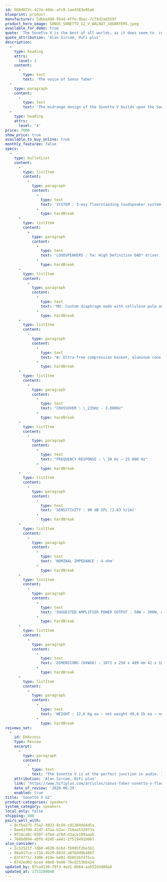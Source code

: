 ```yaml
---
id: 008d072c-427e-4d4c-afc0-1ae4383e95a6
blueprint: product
manufacturer: 5dbba480-954d-4ffe-9bac-7cf8d2a8359f
product_hero_image: SONUS_SONETTO_G2_V_WALNUT_3QUARTERS.jpeg
available_for_demo: true
quote: 'The Sonetto V is the best of all worlds, as it does seem to  combine what was good about the Venere – a sense of ‘directness’ and purpose of sound... and the lower price, of course – with the increased refinement and top-end openness of the Olympica models.'
quote_attribution: 'Alan Sircom, HiFi plus'
description:
  -
    type: heading
    attrs:
      level: 3
    content:
      -
        type: text
        text: 'The voice of Sonus faber'
  -
    type: paragraph
    content:
      -
        type: text
        text: 'The midrange design of the Sonetto V builds upon the Sonus faber Suprema midrange technology. It incorporates the distinct untainted Camelia diaphragm, renowned for its clarity and precision. Additionally, the inclusion of a carefully engineered aluminum phase plug ensures optimal dispersion and coherence. The result is an immersive and lifelike listening experience emblematic of the Natural Sound known as “The Voice of Sonus faber.”'
  -
    type: heading
    attrs:
      level: '4'
price: 7000
show_price: true
available_to_buy_online: true
monthly_featuree: false
specs:
  -
    type: bulletList
    content:
      -
        type: listItem
        content:
          -
            type: paragraph
            content:
              -
                type: text
                text: 'SYSTEM : 3-way floorstanding loudspeaker system. Vented box design.'
              -
                type: hardBreak
      -
        type: listItem
        content:
          -
            type: paragraph
            content:
              -
                type: text
                text: 'LOUDSPEAKERS : Tw: High Definition DAD™ driver. DKM dome diaphragm, Ø 29mm'
              -
                type: hardBreak
      -
        type: listItem
        content:
          -
            type: paragraph
            content:
              -
                type: text
                text: 'Md: Custom diaphragm made with cellulose pulp and other natural fibers, Ø 150mm'
              -
                type: hardBreak
      -
        type: listItem
        content:
          -
            type: paragraph
            content:
              -
                type: text
                text: 'W: Ultra-free compression basket, aluminum cone for maximum speed. Ø 2x180mm cone drivers.'
              -
                type: hardBreak
      -
        type: listItem
        content:
          -
            type: paragraph
            content:
              -
                type: text
                text: "CROSSOVER : \_235Hz - 3.000Hz"
              -
                type: hardBreak
      -
        type: listItem
        content:
          -
            type: paragraph
            content:
              -
                type: text
                text: "FREQUENCY RESPONSE : \_38 Hz – 25.000 Hz"
              -
                type: hardBreak
      -
        type: listItem
        content:
          -
            type: paragraph
            content:
              -
                type: text
                text: 'SENSITIVITY : 90 dB SPL (2.83 V/1m)'
              -
                type: hardBreak
      -
        type: listItem
        content:
          -
            type: paragraph
            content:
              -
                type: text
                text: 'NOMINAL IMPEDANCE : 4 ohm'
              -
                type: hardBreak
      -
        type: listItem
        content:
          -
            type: paragraph
            content:
              -
                type: text
                text: 'SUGGESTED AMPLIFIER POWER OUTPUT : 50W – 300W, without clipping'
              -
                type: hardBreak
      -
        type: listItem
        content:
          -
            type: paragraph
            content:
              -
                type: text
                text: 'DIMENSIONS (HXWXD) : 1072 x 258 x 409 mm 42 x 10 x 16 in'
              -
                type: hardBreak
      -
        type: listItem
        content:
          -
            type: paragraph
            content:
              -
                type: text
                text: 'WEIGHT : 22,6 Kg ea – net weight 49,8 Ib ea – net weight'
              -
                type: hardBreak
reivews_set:
  -
    id: EHXvzosc
    type: Review
    excerpt:
      -
        type: paragraph
        content:
          -
            type: text
            text: "The Sonetto V is at the perfect junction in audio. It draws more than you might think from the Olympica loudspeakers in terms of outright sound quality but does so at a fraction of the cost of a similar Olympica speaker design, and it does all this while carving out its own elegant aesthetic and sonic performance that is extremely entertaining, especially to those who might never fully embrace the ‘live, unamplified music’ ethos of traditional high-end.\_"
    attribution: 'Alan Sircom, HiFi plus'
    link: 'https://www.hifiplus.com/articles/sonus-faber-sonetto-v-floorstanding-loudspeaker/?page=2'
    date_of_review: '2020-06-29'
    enabled: true
title: 'Sonetto V G2'
product-categories: speakers
system_category: speakers
local_only: false
shipping: 400
pairs_well_with:
  - 0cfba275-f5a2-4932-8c50-c81304dd4d5a
  - 8ee63f99-41d7-47aa-b2ac-710aa532df3a
  - 9f3dcabc-850f-47b4-a78d-d3ace109aaab
  - 7689d894-abfb-4245-a441-2f519491b067
also_consider:
  - 1c52521f-7d60-4828-bcbd-fb995f2be3b1
  - 08a91fce-c116-4b29-883d-a8f6dd8b486f
  - 63f4771c-3d0b-419e-b492-95853bfd75ca
  - 8742ed02-bced-48e8-9a98-7bcd253bba24
updated_by: 87ca4130-78f3-4ed1-8b64-aa552d3d08a8
updated_at: 1753280040
---
```

